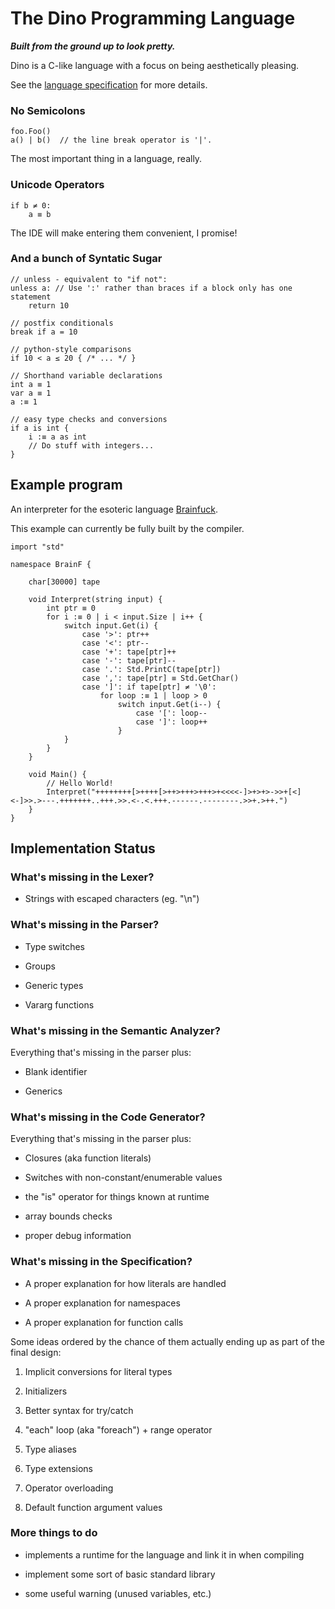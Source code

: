 # The Dino Programming Language
**_Built from the ground up to look pretty._**

Dino is a C-like language with a focus on being aesthetically pleasing.

See the [language specification](https://docs.google.com/document/d/11jGM8cC0KQR9h4z7kOGGzQrC-q2TgwGZS2JI9Ti4QCI) for more details.

### No Semicolons

```
foo.Foo()
a() | b()  // the line break operator is '|'.
```

The most important thing in a language, really.

### Unicode Operators

```
if b ≠ 0:
    a ≡ b
```

The IDE will make entering them convenient, I promise!

### And a bunch of Syntatic Sugar

```
// unless - equivalent to "if not":
unless a: // Use ':' rather than braces if a block only has one statement
    return 10

// postfix conditionals
break if a = 10

// python-style comparisons
if 10 < a ≤ 20 { /* ... */ }

// Shorthand variable declarations
int a ≡ 1
var a ≡ 1
a :≡ 1

// easy type checks and conversions
if a is int {
    i :≡ a as int
    // Do stuff with integers...
}
```

## Example program

An interpreter for the esoteric language [Brainfuck](https://en.wikipedia.org/wiki/Brainfuck). 

This example can currently be fully built by the compiler.

```
import "std"

namespace BrainF {
    
    char[30000] tape

    void Interpret(string input) {
        int ptr ≡ 0
        for i :≡ 0 | i < input.Size | i++ {
            switch input.Get(i) {
                case '>': ptr++
                case '<': ptr--
                case '+': tape[ptr]++
                case '-': tape[ptr]--
                case '.': Std.PrintC(tape[ptr])
                case ',': tape[ptr] ≡ Std.GetChar()
                case ']': if tape[ptr] ≠ '\0':
                    for loop :≡ 1 | loop > 0
                        switch input.Get(i--) {
                            case '[': loop--
                            case ']': loop++
                        }
            }
        }
    }

    void Main() {
        // Hello World!
        Interpret("++++++++[>++++[>++>+++>+++>+<<<<-]>+>+>->>+[<]<-]>>.>---.+++++++..+++.>>.<-.<.+++.------.--------.>>+.>++.")
    }
}
```

## Implementation Status

### What's missing in the Lexer?

* Strings with escaped characters (eg. "\n")

### What's missing in the Parser?

* Type switches

* Groups

* Generic types

* Vararg functions

### What's missing in the Semantic Analyzer?

Everything that's missing in the parser plus:

* Blank identifier

* Generics

### What's missing in the Code Generator?

Everything that's missing in the parser plus:

* Closures (aka function literals)

* Switches with non-constant/enumerable values

* the "is" operator for things known at runtime

* array bounds checks

* proper debug information

### What's missing in the Specification?

* A proper explanation for how literals are handled

* A proper explanation for namespaces

* A proper explanation for function calls

Some ideas ordered by the chance of them actually ending up as part of the final design:

1. Implicit conversions for literal types

2. Initializers

3. Better syntax for try/catch

4. "each" loop (aka "foreach") + range operator

5. Type aliases

6. Type extensions

7. Operator overloading

8. Default function argument values

### More things to do

* implements a runtime for the language and link it in when compiling

* implement some sort of basic standard library

* some useful warning (unused variables, etc.)